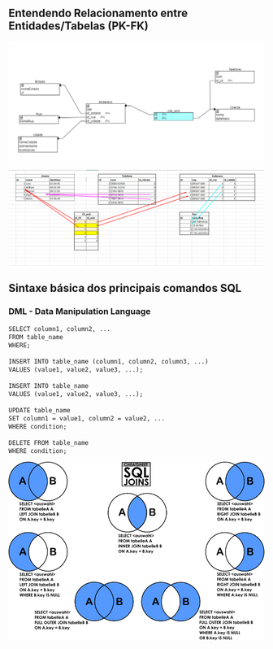 ## Entendendo Relacionamento entre Entidades/Tabelas (PK-FK)

![Modelo Entidade Relacionamento](assets/MER.png)

![Alt text](<assets/Representação Tabelas.png>)


## Sintaxe básica dos principais comandos SQL 

### DML - Data Manipulation Language 
~~~
SELECT column1, column2, ...
FROM table_name
WHERE;

INSERT INTO table_name (column1, column2, column3, ...)
VALUES (value1, value2, value3, ...);

INSERT INTO table_name
VALUES (value1, value2, value3, ...);

UPDATE table_name
SET column1 = value1, column2 = value2, ...
WHERE condition;

DELETE FROM table_name 
WHERE condition;
~~~

![Alt text](assets/joins.png)